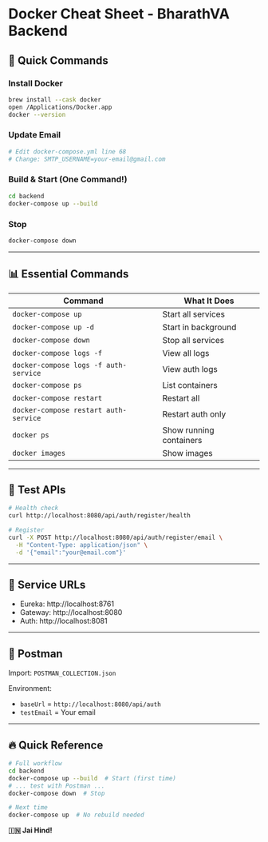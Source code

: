 # Docker Cheat Sheet - BharathVA Backend

## 🚀 Quick Commands

### Install Docker
```bash
brew install --cask docker
open /Applications/Docker.app
docker --version
```

### Update Email
```bash
# Edit docker-compose.yml line 68
# Change: SMTP_USERNAME=your-email@gmail.com
```

### Build & Start (One Command!)
```bash
cd backend
docker-compose up --build
```

### Stop
```bash
docker-compose down
```

---

## 📊 Essential Commands

| Command | What It Does |
|---------|--------------|
| `docker-compose up` | Start all services |
| `docker-compose up -d` | Start in background |
| `docker-compose down` | Stop all services |
| `docker-compose logs -f` | View all logs |
| `docker-compose logs -f auth-service` | View auth logs |
| `docker-compose ps` | List containers |
| `docker-compose restart` | Restart all |
| `docker-compose restart auth-service` | Restart auth only |
| `docker ps` | Show running containers |
| `docker images` | Show images |

---

## 🧪 Test APIs

```bash
# Health check
curl http://localhost:8080/api/auth/register/health

# Register
curl -X POST http://localhost:8080/api/auth/register/email \
  -H "Content-Type: application/json" \
  -d '{"email":"your@email.com"}'
```

---

## 📱 Service URLs

- Eureka: http://localhost:8761
- Gateway: http://localhost:8080
- Auth: http://localhost:8081

---

## 🎯 Postman

Import: `POSTMAN_COLLECTION.json`

Environment:
- `baseUrl` = `http://localhost:8080/api/auth`
- `testEmail` = Your email

---

## 🔥 Quick Reference

```bash
# Full workflow
cd backend
docker-compose up --build  # Start (first time)
# ... test with Postman ...
docker-compose down  # Stop

# Next time
docker-compose up  # No rebuild needed
```

**🇮🇳 Jai Hind!**

